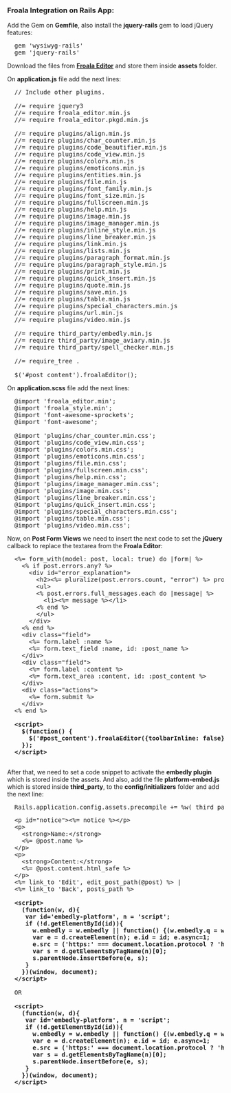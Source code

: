 ### Froala Integration on Rails App:

Add the Gem on **Gemfile**, also install the **jquery-rails** gem to load jQuery features:
<pre>
  gem 'wysiwyg-rails'
  gem 'jquery-rails'
</pre>

Download the files from [**Froala Editor**](https://www.froala.com/wysiwyg-editor/download) and store them inside **assets** folder. 

On **application.js** file add the next lines:
<pre>
  // Include other plugins.

  //= require jquery3
  //= require froala_editor.min.js
  //= require froala_editor.pkgd.min.js

  //= require plugins/align.min.js
  //= require plugins/char_counter.min.js
  //= require plugins/code_beautifier.min.js
  //= require plugins/code_view.min.js
  //= require plugins/colors.min.js
  //= require plugins/emoticons.min.js
  //= require plugins/entities.min.js
  //= require plugins/file.min.js
  //= require plugins/font_family.min.js
  //= require plugins/font_size.min.js
  //= require plugins/fullscreen.min.js
  //= require plugins/help.min.js
  //= require plugins/image.min.js
  //= require plugins/image_manager.min.js
  //= require plugins/inline_style.min.js
  //= require plugins/line_breaker.min.js
  //= require plugins/link.min.js
  //= require plugins/lists.min.js
  //= require plugins/paragraph_format.min.js
  //= require plugins/paragraph_style.min.js
  //= require plugins/print.min.js
  //= require plugins/quick_insert.min.js
  //= require plugins/quote.min.js
  //= require plugins/save.min.js
  //= require plugins/table.min.js
  //= require plugins/special_characters.min.js
  //= require plugins/url.min.js
  //= require plugins/video.min.js

  //= require third_party/embedly.min.js
  //= require third_party/image_aviary.min.js
  //= require third_party/spell_checker.min.js

  //= require_tree .

  $('#post_content').froalaEditor();
</pre>

On **application.scss** file add the next lines:
<pre>
  @import 'froala_editor.min';
  @import 'froala_style.min';
  @import 'font-awesome-sprockets';
  @import 'font-awesome';

  @import 'plugins/char_counter.min.css';
  @import 'plugins/code_view.min.css';
  @import 'plugins/colors.min.css';
  @import 'plugins/emoticons.min.css';
  @import 'plugins/file.min.css';
  @import 'plugins/fullscreen.min.css';
  @import 'plugins/help.min.css';
  @import 'plugins/image_manager.min.css';
  @import 'plugins/image.min.css';
  @import 'plugins/line_breaker.min.css';
  @import 'plugins/quick_insert.min.css';
  @import 'plugins/special_characters.min.css';
  @import 'plugins/table.min.css';
  @import 'plugins/video.min.css';
</pre>

Now, on **Post Form Views** we need to insert the next code to set the **jQuery** callback to replace the textarea from the **Froala Editor**:
<pre>
  &lt;%= form_with(model: post, local: true) do |form| %&gt;
    &lt;% if post.errors.any? %&gt;
      &lt;div id="error_explanation"&gt;
        &lt;h2&gt;&lt;%= pluralize(post.errors.count, "error") %&gt; prohibited this post from being saved:&lt;/h2&gt;
        &lt;ul&gt;
        &lt;% post.errors.full_messages.each do |message| %&gt;
          &lt;li&gt;&lt;%= message %&gt;&lt;/li&gt;
        &lt;% end %&gt;
        &lt;/ul&gt;
      &lt;/div&gt;
    &lt;% end %&gt;
    &lt;div class="field"&gt;
      &lt;%= form.label :name %&gt;
      &lt;%= form.text_field :name, id: :post_name %&gt;
    &lt;/div&gt;
    &lt;div class="field"&gt;
      &lt;%= form.label :content %&gt;
      &lt;%= form.text_area :content, id: :post_content %&gt;
    &lt;/div&gt;
    &lt;div class="actions"&gt;
      &lt;%= form.submit %&gt;
    &lt;/div&gt;
  &lt;% end %&gt;
  <b>
  &lt;script&gt;
    $(function() {
      $('#post_content').froalaEditor({toolbarInline: false});
    });
  &lt;/script&gt;
  </b>
</pre>

After that, we need to set a code snippet to activate the **embedly plugin** which is stored inside the assets. And also, add the file **platform-embed.js** which is stored inside **third_party**, to the **config/initializers** folder and add the next line:
<pre>
  Rails.application.config.assets.precompile += %w( third_party/platform-embedly.js )
</pre>

<pre>
  &lt;p id="notice"&gt;&lt;%= notice %&gt;&lt;/p&gt;
  &lt;p&gt;
    &lt;strong&gt;Name:&lt;/strong&gt;
    &lt;%= @post.name %&gt;
  &lt;/p&gt;
  &lt;p&gt;
    &lt;strong&gt;Content:&lt;/strong&gt;
    &lt;%= @post.content.html_safe %&gt;
  &lt;/p&gt;
  &lt;%= link_to 'Edit', edit_post_path(@post) %&gt; |
  &lt;%= link_to 'Back', posts_path %&gt;
  <b>
  &lt;script&gt;
    (function(w, d){
     var id='embedly-platform', n = 'script';
     if (!d.getElementById(id)){
       w.embedly = w.embedly || function() {(w.embedly.q = w.embedly.q || []).push(arguments);};
       var e = d.createElement(n); e.id = id; e.async=1;
       e.src = ('https:' === document.location.protocol ? 'https' : 'http') + '://cdn.embedly.com/widgets/platform.js';
       var s = d.getElementsByTagName(n)[0];
       s.parentNode.insertBefore(e, s);
     }
    })(window, document);
  &lt;/script&gt;
  </b>
  OR
  <b>
  &lt;script&gt;
    (function(w, d){
     var id='embedly-platform', n = 'script';
     if (!d.getElementById(id)){
       w.embedly = w.embedly || function() {(w.embedly.q = w.embedly.q || []).push(arguments);};
       var e = d.createElement(n); e.id = id; e.async=1;
       e.src = ('https:' === document.location.protocol ? 'https' : 'http') + &lt;%= asset_path('third_party/platform-embedly.js') %&gt;;
       var s = d.getElementsByTagName(n)[0];
       s.parentNode.insertBefore(e, s);
     }
    })(window, document);
  &lt;/script&gt;
  </b>
</pre>
